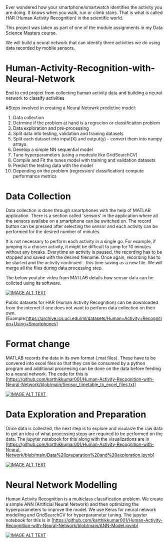 Ever wondered how your smartphone/smartwatch identifies the activity you are doing. It knows when you walk, run or climb stairs. That is what is called HAR (Human Activity Recognition) in the scientific world.

This project was taken as part of one of the module assignments in my Data Science Masters course.

We will build a neural network that can identify three activities we do using data recorded by mobile sensors.




# Human-Activity-Recognition-with-Neural-Network
End to end project from collecting human activity data and building a neural network to classify activities

#Steps involved in creating a Neural Netowrk predictive model:
1. Data collection
2. Detrmine if the problem at hand is a regreeion or classificaiton problem
3. Data exploration and pre-processing
4. Split data into testing, validation and training datasets
5. Split each dataset into input(X) and output(y) - convert them into numpy arrays
6. Develop a simple NN sequential model 
7. Tune hyperparameters (using a modeule like GridSearchCV)
8. Compile and Fit the tunes model with training and validation datasets
9. Predict the testing data with the model
10. Depending on the problem (regression/ classification) compute performance metrics


# Data Collection
Data collection is done through smartphones with the help of MATLAB application.
There is a section called 'sensors' in the application where all the sensors availabe on a smartphone can be switched on.
The record button can be pressed after selecting the sensor and each activity can be performed for the desired number of minutes.

It is not necessary to perform each activity in a single go. 
For example, if jumping is a chosen activity, it might be difficult to jump for 10 minutes without any breaks.
Everytime an activity is paused, the recording has to be stopped and saved with the desired filename. 
Once again, recording has to be started and the activity continued - this time saving as a new file. 
We will merge all the files during data processing step.

The below youtube video from MATLAB details how sensor data can be collcted using its software.

[![IMAGE ALT TEXT](http://img.youtube.com/vi/LCk9gV0ooxI/0.jpg)](http://www.youtube.com/watch?v=LCk9gV0ooxI "Video Title")


Public datasets for HAR (Human Activity Recognition) can be downloaded from the internet if one does not want to perform data collection on their own.
[Example:https://archive.ics.uci.edu/ml/datasets/Human+Activity+Recognition+Using+Smartphones]

# Format change
MATLAB records the data in its own format (.mat files). 
These have to be convered into excel files so that they can be consumed by a python program and additional proceesing can be done on the data before feeding to a neural network.
The code for this is [https://github.com/karthikkumar001/Human-Activity-Recognition-with-Neural-Network/blob/main/Sensor_timetable_to_excel_files.txt]

[![IMAGE ALT TEXT](http://img.youtube.com/vi/FpUM_NspEPs/0.jpg)](http://www.youtube.com/watch?v=FpUM_NspEPs "Video Title")


# Data Exploration and Preparation
Once data is collected, the next step is to explore and visulaize the raw data to get an idea of what processing steps are required to be performed on the data.
The jupyter notebook for this along with the visualizations are in [https://github.com/karthikkumar001/Human-Activity-Recognition-with-Neural-Network/blob/main/Data%20preparation%20and%20exploration.ipynb]

[![IMAGE ALT TEXT](http://img.youtube.com/vi/Fi-0gyFdtV8/0.jpg)](http://www.youtube.com/watch?v=Fi-0gyFdtV8 "Video Title")


# Neural Network Modelling
Human Activity Recognition is a multiclass classification problem.
We create a simple ANN (Artificial Neural Network) and then optimizing the hyperparameters to improve the model.
We use Keras for neural network modelling and GridSearchCV for hyperparameter tuning.
The jupyter notebook for this is in [https://github.com/karthikkumar001/Human-Activity-Recognition-with-Neural-Network/blob/main/ANN-Model.ipynb]

[![IMAGE ALT TEXT](http://img.youtube.com/vi/5FNOZg0q_0s/0.jpg)](http://www.youtube.com/watch?v=5FNOZg0q_0s "Video Title")

